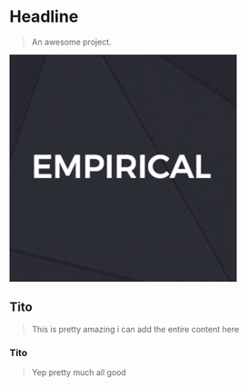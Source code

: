 # Headline

> An awesome project.

![](images/empirical_logo.png)

## Tito 

> This is pretty amazing i can add the entire content here


### Tito 

> Yep pretty much all good
